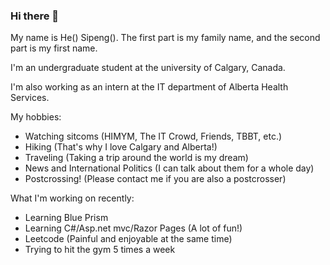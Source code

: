 ### Hi there 👋

My name is He() Sipeng(). The first part is my family name, and the second part is my first name.

I'm an undergraduate student at the university of Calgary, Canada.

I'm also working as an intern at the IT department of Alberta Health Services.

My hobbies: 

- Watching sitcoms (HIMYM, The IT Crowd, Friends, TBBT, etc.)
- Hiking (That's why I love Calgary and Alberta!)
- Traveling (Taking a trip around the world is my dream)
- News and International Politics (I can talk about them for a whole day)
- Postcrossing! (Please contact me if you are also a postcrosser)

What I'm working on recently:

- Learning Blue Prism
- Learning C#/Asp.net mvc/Razor Pages (A lot of fun!)
- Leetcode (Painful and enjoyable at the same time)
- Trying to hit the gym 5 times a week

<!--
**hsp8412/hsp8412** is a ✨ _special_ ✨ repository because its `README.md` (this file) appears on your GitHub profile.

Here are some ideas to get you started:

- 🔭 I’m currently working on ...
- 🌱 I’m currently learning ...
- 👯 I’m looking to collaborate on ...
- 🤔 I’m looking for help with ...
- 💬 Ask me about ...
- 📫 How to reach me: ...
- 😄 Pronouns: ...
- ⚡ Fun fact: ...
-->
